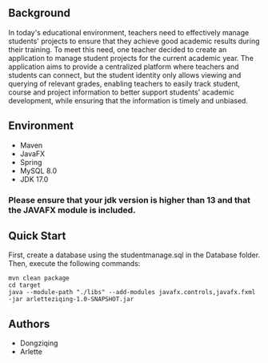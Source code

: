 ## Background
In today's educational environment, teachers need to effectively manage students' projects to ensure that they achieve good academic results during their training. To meet this need, one teacher decided to create an application to manage student projects for the current academic year. The application aims to provide a centralized platform where teachers and students can connect, but the student identity only allows viewing and querying of relevant grades, enabling teachers to easily track student, course and project information to better support students' academic development, while ensuring that the information is timely and unbiased.
## Environment
* Maven
* JavaFX
* Spring
* MySQL 8.0
* JDK 17.0
### Please ensure that your jdk version is higher than 13 and that the JAVAFX module is included.
## Quick Start
 First, create a database using the studentmanage.sql in the Database folder. <br> 
 Then, execute the following commands:<br>
 
 ```mvn clean package```<br>
 ```cd target```<br>
 ```java --module-path "./libs" --add-modules javafx.controls,javafx.fxml -jar arletteziqing-1.0-SNAPSHOT.jar```

 ## Authors
 * Dongziqing
 * Arlette
